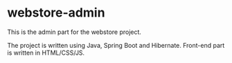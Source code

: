 # webstore-admin

This is the admin part for the webstore project.

The project is written using Java, Spring Boot and Hibernate.
Front-end part is written in HTML/CSS/JS.
